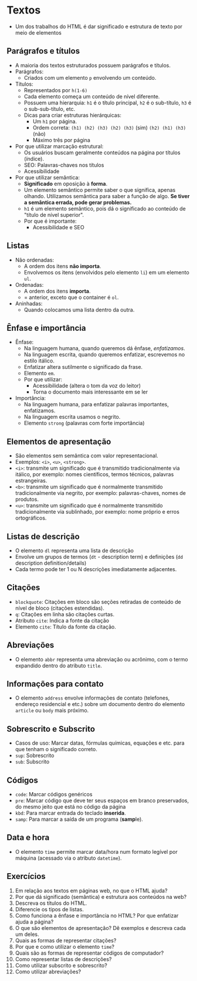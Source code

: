 # Textos

- Um dos trabalhos do HTML é dar significado e estrutura de texto por meio de elementos

## Parágrafos e títulos

- A maioria dos textos estruturados possuem parágrafos e títulos.
- Parágrafos:
  - Criados com um elemento `p` envolvendo um conteúdo.
- Títulos:
  - Representados por `h(1-6)`
  - Cada elemento começa um conteúdo de nível diferente.
  - Possuem uma hierarquia: `h1` é o título principal, `h2` é o sub-título, `h3` é o sub-sub-título, etc.
  - Dicas para criar estruturas hierárquicas:
    - Um `h1` por página.
    - Ordem correta: `(h1) (h2) (h3) (h2) (h3)` (sim) `(h2) (h1) (h3)` (não)
    - Máximo três por página
- Por que utilizar marcação estrutural:
  - Os usuários buscam geralmente conteúdos na página por títulos (índice).
  - SEO: Palavras-chaves nos títulos
  - Acessibilidade
- Por que utilizar semântica:
  - **Significado** em oposição à **forma**.
  - Um elemento semântico permite saber o que significa, apenas olhando. Utilizamos semântica para saber a função de algo. **Se tiver a semântica errada, pode gerar problemas.**
  - `h1` é um elemento semântico, pois dá o significado ao conteúdo de "título de nível superior".
  - Por que é importante:
    - Acessibilidade e SEO

## Listas

- Não ordenadas:
  - A ordem dos itens **não importa**.
  - Envolvemos os itens (envolvidos pelo elemento `li`) em um elemento `ul`.
- Ordenadas:
  - A ordem dos itens **importa**.
  - = anterior, exceto que o container é `ol`.
- Aninhadas:
  - Quando colocamos uma lista dentro da outra.

## Ênfase e importância

- Ênfase:
  - Na linguagem humana, quando queremos dá ênfase, *enfatizamos*.
  - Na linguagem escrita, quando queremos enfatizar, escrevemos no estilo itálico.
  - Enfatizar altera sutilmente o significado da frase.
  - Elemento `em`.
  - Por que utilizar:
    - Acessibilidade (altera o tom da voz do leitor)
    - Torna o documento mais interessante em se ler
- Importância:
  - Na linguagem humana, para enfatizar palavras importantes, enfatizamos.
  - Na linguagem escrita usamos o negrito.
  - Elemento `strong` (palavras com forte importância)

## Elementos de apresentação

- São elementos sem semântica com valor representacional.
- Exemplos: `<i>`, `<u>`, `<strong>`.
- `<i>`: transmite um significado que é transmitido tradicionalmente via itálico, por exemplo: nomes científicos, termos técnicos, palavras estrangeiras.
- `<b>`: transmite um significado que é normalmente transmitido tradicionalmente via negrito, por exemplo: palavras-chaves, nomes de produtos.
- `<u>`: transmite um significado que é normalmente transmitido tradicionalmente via sublinhado, por exemplo: nome próprio e erros ortográficos.

## Listas de descrição

- O elemento `dl` representa uma lista de descrição
- Envolve um grupos de termos (`dt` - description term) e definições (`dd` description definition/details)
- Cada termo pode ter 1 ou N descrições imediatamente adjacentes.

## Citações

- `blockquote`: Citações em bloco são seções retiradas de conteúdo de nível de bloco (citações estendidas).
- `q`: Citações em linha são citações curtas.
- Atributo `cite`: Indica a fonte da citação
- Elemento `cite`: Título da fonte da citação.

## Abreviações

- O elemento `abbr` representa uma abreviação ou acrônimo, com o termo expandido dentro do atributo `title`.

## Informações para contato

- O elemento `address` envolve informações de contato (telefones, endereço residencial e etc.) sobre um documento dentro do elemento `article` ou `body` mais próximo.

## Sobrescrito e Subscrito

- Casos de uso: Marcar datas, fórmulas químicas, equações e etc. para que tenham o significado correto.
- `sup`: Sobrescrito
- `sub`: Subscrito

## Códigos

- `code`: Marcar códigos genéricos
- `pre`: Marcar código que deve ter seus espaços em branco preservados, do mesmo jeito que está no código da página
- `kbd`: Para marcar entrada do teclado **inserida**.
- `samp`: Para marcar a saída de um programa (**samp**le).

## Data e hora

- O elemento `time` permite marcar data/hora num formato legível por máquina (acessado via o atributo `datetime`).

## Exercícios

1. Em relação aos textos em páginas web, no que o HTML ajuda?
2. Por que dá significado (semântica) e estrutura aos conteúdos na web?
3. Descreva os títulos do HTML.
4. Diferencie os tipos de listas.
5. Como funciona a ênfase e importância no HTML? Por que enfatizar ajuda a página?
6. O que são elementos de apresentação? Dê exemplos e descreva cada um deles.
7. Quais as formas de representar citações?
8. Por que e como utilizar o elemento `time`?
9. Quais são as formas de representar códigos de computador?
10. Como representar listas de descrições?
11. Como utilizar subscrito e sobrescrito?
12. Como utilizar abreviações?